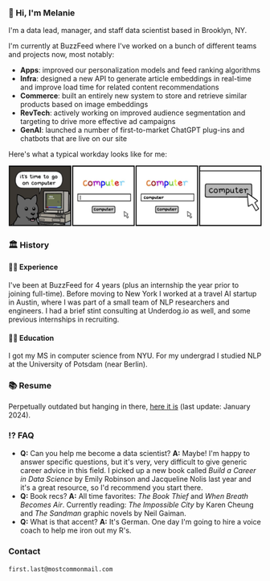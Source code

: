 ### 👋 Hi, I'm Melanie

I'm a data lead, manager, and staff data scientist based in Brooklyn, NY.

I'm currently at BuzzFeed where I've worked on a bunch of different teams and projects now, most notably:

- **Apps**: improved our personalization models and feed ranking algorithms
- **Infra**: designed a new API to generate article embeddings in real-time and improve load time for related content recommendations
- **Commerce**: built an entirely new system to store and retrieve similar products based on image embeddings
- **RevTech**: actively working on improved audience segmentation and targeting to drive more effective ad campaigns
- **GenAI**: launched a number of first-to-market ChatGPT plug-ins and chatbots that are live on our site

Here's what a typical workday looks like for me:

<img src="https://raw.githubusercontent.com/melanietosik/melanietosik.github.io/master/files/38.png">

### 🏛 History

#### 👩‍💻 Experience

I've been at BuzzFeed for 4 years (plus an internship the year prior to joining full-time). Before moving to New York I worked at a travel AI startup in Austin, where I was part of a small team of NLP researchers and engineers. I had a brief stint consulting at Underdog.io as well, and some previous internships in recruiting.

#### 👩‍🎓 Education

I got my MS in computer science from NYU. For my undergrad I studied NLP at the University of Potsdam (near Berlin).

### 📚 Resume

Perpetually outdated but hanging in there, [here it is](https://www.melanietosik.com/files/tosik_resume_january_2024.pdf) (last update: January 2024).

### ⁉️ FAQ

- **Q:** Can you help me become a data scientist? **A:** Maybe! I'm happy to answer specific questions, but it's very, very difficult to give generic career advice in this field. I picked up a new book called _Build a Career in Data Science_ by Emily Robinson and Jacqueline Nolis last year and it's a great resource, so I'd recommend you start there.
- **Q:** Book recs? **A:** All time favorites: _The Book Thief_ and _When Breath Becomes Air_. Currently reading: _The Impossible City_ by Karen Cheung and _The Sandman_ graphic novels by Neil Gaiman.
- **Q:** What is that accent? **A:** It's German. One day I'm going to hire a voice coach to help me iron out my R's.

### Contact

`first.last@mostcommonmail.com`
